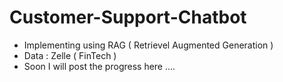 # Customer-Support-Chatbot

- Implementing using RAG ( Retrievel Augmented Generation )
- Data : Zelle ( FinTech )
- Soon I will post the progress here .... 
